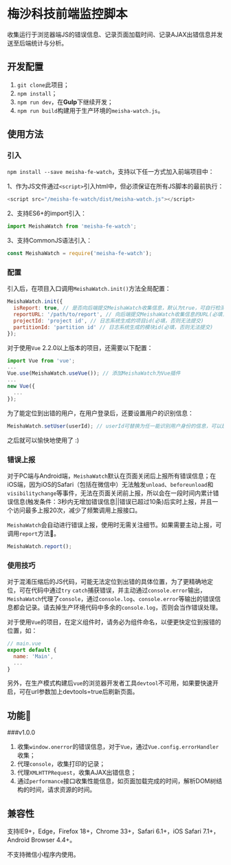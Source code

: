 # 梅沙科技前端监控脚本

收集运行于浏览器端JS的错误信息、记录页面加载时间、记录AJAX出错信息并发送至后端统计与分析。



## 开发配置

1. ``git clone``此项目；
2. ``npm install``；
3. ``npm run dev``，在**Gulp**下继续开发；
4. ``npm run build``构建用于生产环境的``meisha-watch.js``。



## 使用方法

### 引入

``npm install --save meisha-fe-watch``，支持以下任一方式加入前端项目中：

1、作为JS文件通过``<script>``引入html中，但必须保证在所有JS脚本的最前执行：

```javascript
<script src="/meisha-fe-watch/dist/meisha-watch.js"></script>
```

2、支持ES6+的import引入：

```javascript
import MeishaWatch from 'meisha-fe-watch';
```

3、支持CommonJS语法引入：

```javascript
const MeishaWatch = require('meisha-fe-watch');
```



### 配置

引入后，在项目入口调用``MeishaWatch.init()``方法全局配置：

```javascript
MeishaWatch.init({
  isReport: true, // 是否向后端提交MeishaWatch收集信息，默认为true，可自行检测当前环境，在开发、测试、预发布环境关闭，如：isReport: !/127.0.0.1|192.168|localhost|test-|pre-/.test(window.location.host)
  reportURL: '/path/to/report', // 向后端提交MeishaWatch收集信息的URL(必填，否则无法提交)
  projectId: 'project id', // 日志系统生成的项目id(必填，否则无法提交)
  partitionId: 'partition id' // 日志系统生成的模块id(必填，否则无法提交)
});
```

对于使用``Vue`` 2.2.0以上版本的项目，还需要以下配置：

```javascript
import Vue from 'vue';
...
Vue.use(MeishaWatch.useVue()); // 添加MeishaWatch为Vue插件
...
new Vue({
  ...
});
```

为了能定位到出错的用户，在用户登录后，还要设置用户的识别信息：

```javascript
MeishaWatch.setUser(userId); // userId可替换为任一能识别用户身份的信息，可以是任何能转换成JSON的类型
```

之后就可以愉快地使用了 :)



### 错误上报

对于PC端与Android端，``MeishaWatch``默认在页面关闭后上报所有错误信息；在iOS端，因为iOS的Safari（包括在微信中）无法触发``unload``、``beforeunload``和``visibilitychange``等事件，无法在页面关闭前上报，所以会在一段时间内累计错误信息(触发条件：3秒内无增加错误信息||错误已超过10条)后实时上报，并且一个访问最多上报20次，减少了频繁调用上报接口。

``MeishaWatch``会自动进行错误上报，使用时无需关注细节。如果需要主动上报，可调用``report``方法。

```javascript
MeishaWatch.report();
```



### 使用技巧

对于混淆压缩后的JS代码，可能无法定位到出错的具体位置，为了更精确地定位，可在代码中通过``try`` ``catch``捕获错误，并主动通过``console.error``输出，``MeishaWatch``代理了``console``，通过``console.log``、``console.error``等输出的错误信息都会记录。请去掉生产环境代码中多余的``console.log``，否则会当作错误处理。

对于使用``Vue``的项目，在定义组件时，请务必为组件命名，以便更快定位到报错的位置，如：

```javascript
// main.vue
export default {
  name: 'Main',
  ...
}
```

另外，在生产模式构建后``vue``的浏览器开发者工具``devtool``不可用，如果要快速开启，可在url参数加上devtools=true后刷新页面。



## 功能

###v1.0.0

1. 收集``window.onerror``的错误信息，对于``Vue``，通过``Vue.config.errorHandler``收集；
2. 代理``console``，收集打印的记录；
3. 代理``XMLHTTPRequest``，收集AJAX出错信息；
4. 通过``performance``接口收集性能信息，如页面加载完成的时间，解析DOM树结构的时间，请求资源的时间。




## 兼容性

支持IE9+，Edge，Firefox 18+，Chrome 33+，Safari 6.1+，iOS Safari 7.1+，Android Browser 4.4+。

不支持微信小程序内使用。